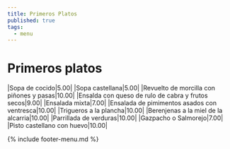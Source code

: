 ```yaml
---
title: Primeros Platos
published: true
tags:
  - menu
---
```


# Primeros platos

|Sopa de cocido|5.00|
|Sopa castellana|5.00|
|Revuelto de morcilla con piñones y pasas|10.00|
|Ensalda con queso de rulo de cabra y frutos secos|9.00|
|Ensalada mixta|7.00|
|Ensalada de pimimentos asados con ventresca|10.00|
|Trigueros a la plancha|10.00|
|Berenjenas a la miel de la alcarria|10.00|
|Parrillada de verduras|10.00|
|Gazpacho o Salmorejo|7.00|
|Pisto castellano con huevo|10.00|

{% include footer-menu.md %}
